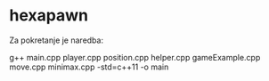 # hexapawn
Za pokretanje je naredba:

g++ main.cpp player.cpp position.cpp helper.cpp gameExample.cpp move.cpp minimax.cpp -std=c++11 -o main